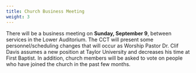 ```yaml
---
title: Church Business Meeting
weight: 3
---
```


There will be a business meeting on **Sunday, September 9**, between services in the Lower Auditorium. The CCT will present some personnel/scheduling changes that will occur as Worship Pastor Dr. Clif Davis assumes a new position at Taylor University and decreases his time at First Baptist. In addition, church members will be asked to vote on people who have joined the church in the past few months.